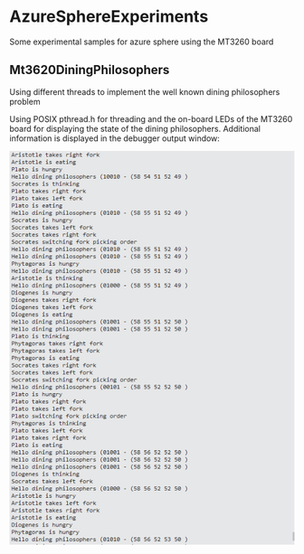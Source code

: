 # AzureSphereExperiments
Some experimental samples for azure sphere using the MT3260 board

## Mt3620DiningPhilosophers
Using different threads to implement the well known dining philosophers problem

Using POSIX pthread.h for threading and the on-board LEDs of the MT3260 board for displaying the state of the dining philosophers. Additional information is displayed in the debugger output window:

![debugger output](https://raw.githubusercontent.com/Marsmanni/AzureSphereExperiments/master/media/output.PNG)



